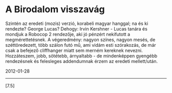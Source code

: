 # A Birodalom visszavág

Szintén az eredeti (mozis) verzió, korabeli magyar hanggal; na és ki rendezte? George Lucas? Dehogy: Irvin Kershner - Lucas tanára és mondjuk a Robocop 2 rendezője, aki jó pénzért nekifutott a megmérettetésnek. A végeredmény: nagyon színes, nagyon mesés, de széttöredezett, több szálon futó mű, ami vidám esti szórakozás, de már csak a befejező cliffhanger miatt sem merném kereknek nevezni. Hozzáteszem, jobb, sötétebb, árnyaltabb - de mindenképpen gyengébb rendezésnek és felesleges addendumnak érzem az eredeti mellett/után.

2012-01-28 

----

[7.5]